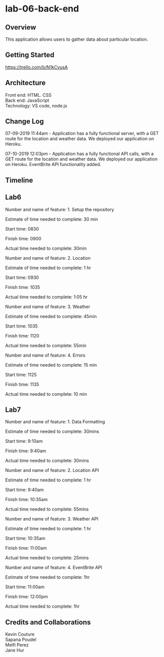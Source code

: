 # lab-06-back-end

## Overview
<!-- Provide a high level overview of what this application is and why you are building it, beyond the fact that it's an assignment for this class. (i.e. What's your problem domain?) -->
This application allows users to gather data about particular location. 

## Getting Started
<!-- What are the steps that a user must take in order to build this app on their own machine and get it running? -->
https://trello.com/b/N1kCvusA

## Architecture
<!-- Provide a detailed description of the application design. What technologies (languages, libraries, etc) you're using, and any other relevant design information. -->
Front end: HTML. CSS  
Back end: JavaScript  
Technology: VS code, node.js

## Change Log
<!-- Use this area to document the iterative changes made to your application as each feature is successfully implemented. Use time stamps. Here's an examples:

01-01-2001 4:59pm - Application now has a fully-functional express server, with a GET route for the location resource.

## Credits and Collaborations
<!-- Give credit (and a link) to other people or resources that helped you build this application. -->
07-09-2019 11:44am - Application has a fully functional server, with a GET route for the location and weather data. We deployed our application on Heroku. 

07-10-2019 12:03pm - Application has a fully functional API calls, with a GET route for the location and weather data. We deployed our application on Heroku. EventBrite API functionality added.  



## Timeline

## Lab6

Number and name of feature: 1. Setup the repository

Estimate of time needed to complete: 30 min

Start time: 0830

Finish time: 0900

Actual time needed to complete: 30min
    

Number and name of feature: 2. Location 

Estimate of time needed to complete: 1 hr

Start time: 0930

Finish time: 1035

Actual time needed to complete: 1:05 hr
  
  
Number and name of feature: 3. Weather

Estimate of time needed to complete: 45min

Start time: 1035

Finish time: 1120

Actual time needed to complete: 55min

  

Number and name of feature: 4. Errors

Estimate of time needed to complete: 15 min

Start time: 1125

Finish time: 1135

Actual time needed to complete: 10 min

## Lab7

Number and name of feature: 1. Data Formatting

Estimate of time needed to complete: 30mins  

Start time: 9:10am  

Finish time: 9:40am  

Actual time needed to complete: 30mins  



Number and name of feature: 2. Location API

Estimate of time needed to complete: 1 hr

Start time: 9:40am  

Finish time: 10:35am  

Actual time needed to complete: 55mins  



Number and name of feature: 3. Weather API

Estimate of time needed to complete: 1 hr  

Start time: 10:35am  

Finish time: 11:00am  

Actual time needed to complete: 25mins  


Number and name of feature: 4. EventBrite API

Estimate of time needed to complete: 1hr  

Start time: 11:00am  

Finish time: 12:00pm  

Actual time needed to complete: 1hr  


## Credits and Collaborations
Kevin Couture  
Sapana Poudel  
Melfi Perez  
Jane Hur  
